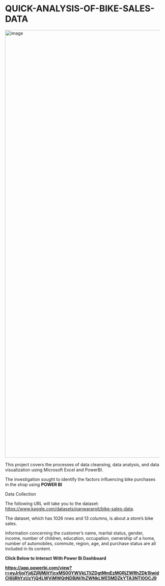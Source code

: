 # QUICK-ANALYSIS-OF-BIKE-SALES-DATA
<img width="1393" alt="image" src="https://github.com/izu-chukwu/QUICK-ANALYSIS-OF-BIKE-SALES-DATA/assets/126966833/dfe572bb-d6b9-43e9-8f7c-1dc9412b5ddd">


This project covers the processes of data cleansing, data analysis, and data visualization using Microsoft Excel and PowerBI.

The investigation sought to identify the factors influencing bike purchases in the shop using <strong>POWER BI</strong>

Data Collection

The following URL will take you to the dataset: https://www.kaggle.com/datasets/panwararpit/bike-sales-data. 

The dataset, which has 1026 rows and 13 columns, is about a store’s bike sales. 

Information concerning the customer’s name, marital status, gender, income, number of children, education, occupation, ownership of a home, number of automobiles, commute, region, age, and purchase status are all included in its content.

<strong>Click Below to Interact With Power Bi Dashboard<strong>

https://app.powerbi.com/view?r=eyJrIjoiYjdjZjRjMjItYjcxMS00YWVkLTliZDgtMmEzMGRjZWRhZDk1IiwidCI6IjRhYzUzYjQ4LWViMWQtNDBjNi1hZWNkLWE5MDZkYTA3NTI0OCJ9
